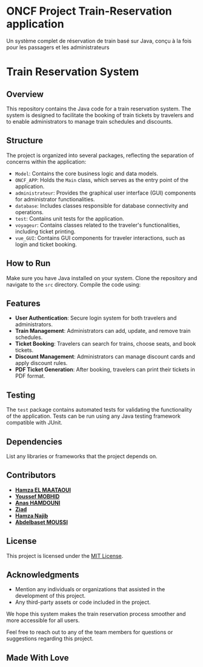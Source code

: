 # ONCF Project Train-Reservation application
Un système complet de réservation de train basé sur Java, conçu à la fois pour les passagers et les administrateurs

# Train Reservation System

## Overview
This repository contains the Java code for a train reservation system. The system is designed to facilitate the booking of train tickets by travelers and to enable administrators to manage train schedules and discounts.

## Structure
The project is organized into several packages, reflecting the separation of concerns within the application:

- `Model`: Contains the core business logic and data models.
- `ONCF_APP`: Holds the `Main` class, which serves as the entry point of the application.
- `administrateur`: Provides the graphical user interface (GUI) components for administrator functionalities.
- `database`: Includes classes responsible for database connectivity and operations.
- `test`: Contains unit tests for the application.
- `voyageur`: Contains classes related to the traveler's functionalities, including ticket printing.
- `vue_GUI`: Contains GUI components for traveler interactions, such as login and ticket booking.

## How to Run
Make sure you have Java installed on your system. Clone the repository and navigate to the `src` directory. Compile the code using:


## Features
- **User Authentication**: Secure login system for both travelers and administrators.
- **Train Management**: Administrators can add, update, and remove train schedules.
- **Ticket Booking**: Travelers can search for trains, choose seats, and book tickets.
- **Discount Management**: Administrators can manage discount cards and apply discount rules.
- **PDF Ticket Generation**: After booking, travelers can print their tickets in PDF format.

## Testing
The `test` package contains automated tests for validating the functionality of the application. Tests can be run using any Java testing framework compatible with JUnit.

## Dependencies
List any libraries or frameworks that the project depends on.

## Contributors

- **[Hamza EL MAATAOUI](https://github.com/alicesmith)** 
- **[Youssef MOBHID](https://github.com/bobjohnson)**
- **[Anas HAMDOUNI](https://github.com/charlielee)**
- **[Ziad ](https://github.com/dianareyes)**
- **[Hamza Najib](https://github.com/evanbrown)**
- **[Abdelbaset MOUSSI](https://github.com/fionachen)**

## License
This project is licensed under the [MIT License](LICENSE.md).

## Acknowledgments
- Mention any individuals or organizations that assisted in the development of this project.
- Any third-party assets or code included in the project.

We hope this system makes the train reservation process smoother and more accessible for all users.

Feel free to reach out to any of the team members for questions or suggestions regarding this project.

## Made With Love




